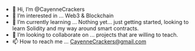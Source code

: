 - 👋 Hi, I’m @CayenneCrackers
- 👀 I’m interested in ... Web3 & Blockchain
- 🌱 I’m currently learning ... Nothing yet... just getting started, looking to learn Solidity and my way around smart contracts. 
- 💞 I’m looking to collaborate on ... projects that are willing to teach. 
- 📫 How to reach me ... CayenneCrackers@gmail.com

<!---
CayenneCracker/CayenneCracker is ✨ Just a guy trying to better himself by learning something new. ✨ repository because its `README.md` (this file) appears on your GitHub profile.
You can click the Preview link to take a look at your changes.
--->
